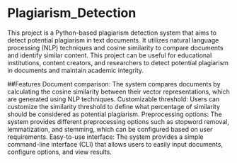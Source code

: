 # Plagiarism_Detection

This project is a Python-based plagiarism detection system that aims to detect potential plagiarism in text documents. It utilizes natural language processing (NLP) techniques and cosine similarity to compare documents and identify similar content. This project can be useful for educational institutions, content creators, and researchers to detect potential plagiarism in documents and maintain academic integrity.

##Features
Document comparison: The system compares documents by calculating the cosine similarity between their vector representations, which are generated using NLP techniques.
Customizable threshold: Users can customize the similarity threshold to define what percentage of similarity should be considered as potential plagiarism.
Preprocessing options: The system provides different preprocessing options such as stopword removal, lemmatization, and stemming, which can be configured based on user requirements.
Easy-to-use interface: The system provides a simple command-line interface (CLI) that allows users to easily input documents, configure options, and view results.
